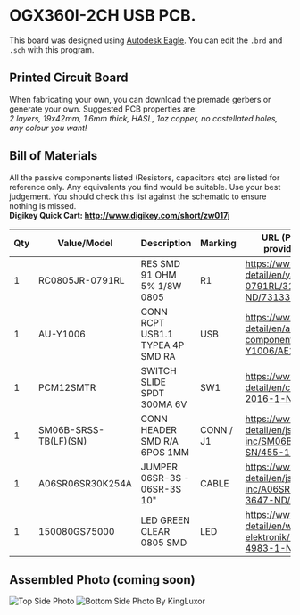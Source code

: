 # OGX360I-2CH USB PCB.
This board was designed using [Autodesk Eagle](https://www.autodesk.com/products/eagle/overview). You can edit the `.brd` and `.sch` with this program.


## Printed Circuit Board
When fabricating your own, you can download the premade gerbers or generate your own. Suggested PCB properties are:  <br>
*2 layers, 19x42mm, 1.6mm thick, HASL, 1oz copper, no castellated holes, any colour you want!*<br>

## Bill of Materials
All the passive components listed (Resistors, capacitors etc) are listed for reference only. Any equivalents you find would be suitable. Use your best judgement. 
You should check this list against the schematic to ensure nothing is missed.  
**Digikey Quick Cart: http://www.digikey.com/short/zw017j**  

| Qty | Value/Model | Description | Marking | URL (Passive components provided as sample only) |
| --- | --- | --- | --- | --- |
| 1 | RC0805JR-0791RL | RES SMD 91 OHM 5% 1/8W 0805 | R1 | https://www.digikey.com/product-detail/en/yageo/RC0805JR-0791RL/311-91ARCT-ND/731331 |
| 1 | AU-Y1006 | CONN RCPT USB1.1 TYPEA 4P SMD RA | USB | https://www.digikey.com/product-detail/en/assmann-wsw-components/AU-Y1006/AE11182-ND/278927 |
| 1 | PCM12SMTR | SWITCH SLIDE SPDT 300MA 6V | SW1 | https://www.digikey.com/product-detail/en/c-k/PCM12SMTR/401-2016-1-ND/1640125 |
| 1 | SM06B-SRSS-TB(LF)(SN) | CONN HEADER SMD R/A 6POS 1MM | CONN / J1 | https://www.digikey.com/product-detail/en/jst-sales-america-inc/SM06B-SRSS-TB-LF-SN/455-1806-1-ND/926877 |
| 1 | A06SR06SR30K254A | JUMPER 06SR-3S - 06SR-3S 10" | CABLE | https://www.digikey.com/product-detail/en/jst-sales-america-inc/A06SR06SR30K254A/455-3647-ND/9922197 |
| 1 | 150080GS75000 | LED GREEN CLEAR 0805 SMD | LED | https://www.digikey.com/product-detail/en/w-rth-elektronik/150080GS75000/732-4983-1-ND/4489913 |

## Assembled Photo (coming soon)
![Top Side Photo](https://github.com/bolwire/OGX360I-2CH/blob/master/Images/ogx360i-2ch-usb_top.jpg?raw=true)
![Bottom Side Photo](https://github.com/bolwire/OGX360I-2CH/blob/master/Images/ogx360i-2ch-usb_bottom.jpg?raw=true)
By KingLuxor